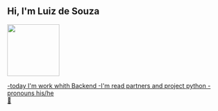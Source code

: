 ## Hi, I'm Luiz de Souza
 

<div>
   <a href="https://github.com/luizdesouza">
   <img height="120" src="https://github-readme-stats.vercel.app/api?     username=luizdesouza&show_icons=true&theme=dracula&include_all_commits=true&count_private=true"/>
</div>
  
-today I'm work whith Backend
-I'm read partners and project python
-pronouns his/he   
  🌱



